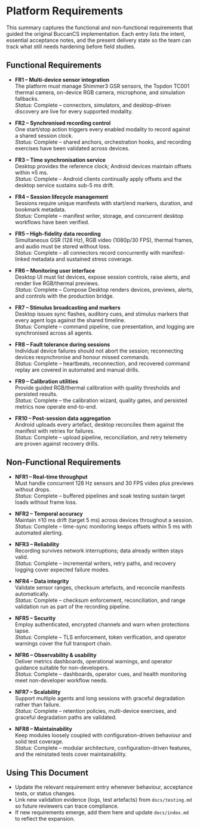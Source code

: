 # Platform Requirements

This summary captures the functional and non-functional requirements that guided the original
BuccanCS implementation.
Each entry lists the intent, essential acceptance notes, and the present delivery state so the team
can track what still
needs hardening before field studies.

## Functional Requirements

- **FR1 – Multi-device sensor integration**  
  The platform must manage Shimmer3 GSR sensors, the Topdon TC001 thermal camera, on-device RGB
  camera, microphone, and
  simulation fallbacks.  
  *Status:* Complete – connectors, simulators, and desktop-driven discovery are live for every
  supported modality.

- **FR2 – Synchronised recording control**  
  One start/stop action triggers every enabled modality to record against a shared session clock.  
  *Status:* Complete – shared anchors, orchestration hooks, and recording exercises have been
  validated across devices.

- **FR3 – Time synchronisation service**  
  Desktop provides the reference clock; Android devices maintain offsets within ≈5 ms.  
  *Status:* Complete – Android clients continually apply offsets and the desktop service sustains
  sub-5 ms drift.

- **FR4 – Session lifecycle management**  
  Sessions require unique manifests with start/end markers, duration, and bookmark metadata.  
  *Status:* Complete – manifest writer, storage, and concurrent desktop workflows have been
  verified.

- **FR5 – High-fidelity data recording**  
  Simultaneous GSR (128 Hz), RGB video (1080p/30 FPS), thermal frames, and audio must be stored
  without loss.  
  *Status:* Complete – all connectors record concurrently with manifest-linked metadata and
  sustained stress coverage.

- **FR6 – Monitoring user interface**  
  Desktop UI must list devices, expose session controls, raise alerts, and render live RGB/thermal
  previews.  
  *Status:* Complete – Compose Desktop renders devices, previews, alerts, and controls with the
  production bridge.

- **FR7 – Stimulus broadcasting and markers**  
  Desktop issues sync flashes, auditory cues, and stimulus markers that every agent logs against the
  shared timeline.  
  *Status:* Complete – command pipeline, cue presentation, and logging are synchronised across all
  agents.

- **FR8 – Fault tolerance during sessions**  
  Individual device failures should not abort the session; reconnecting devices resynchronise and
  honour missed commands.  
  *Status:* Complete – heartbeats, reconnection, and recovered command replay are covered in
  automated and manual drills.

- **FR9 – Calibration utilities**  
  Provide guided RGB/thermal calibration with quality thresholds and persisted results.  
  *Status:* Complete – the calibration wizard, quality gates, and persisted metrics now operate
  end-to-end.

- **FR10 – Post-session data aggregation**  
  Android uploads every artefact, desktop reconciles them against the manifest with retries for
  failures.  
  *Status:* Complete – upload pipeline, reconciliation, and retry telemetry are proven against
  recovery drills.

## Non-Functional Requirements

- **NFR1 – Real-time throughput**  
  Must handle concurrent 128 Hz sensors and 30 FPS video plus previews without drops.  
  *Status:* Complete – buffered pipelines and soak testing sustain target loads without frame loss.

- **NFR2 – Temporal accuracy**  
  Maintain ≤10 ms drift (target 5 ms) across devices throughout a session.  
  *Status:* Complete – time-sync monitoring keeps offsets within 5 ms with automated alerting.

- **NFR3 – Reliability**  
  Recording survives network interruptions; data already written stays valid.  
  *Status:* Complete – incremental writers, retry paths, and recovery logging cover expected failure
  modes.

- **NFR4 – Data integrity**  
  Validate sensor ranges, checksum artefacts, and reconcile manifests automatically.  
  *Status:* Complete – checksum enforcement, reconciliation, and range validation run as part of the
  recording pipeline.

- **NFR5 – Security**  
  Employ authenticated, encrypted channels and warn when protections lapse.  
  *Status:* Complete – TLS enforcement, token verification, and operator warnings cover the full
  transport chain.

- **NFR6 – Observability & usability**  
  Deliver metrics dashboards, operational warnings, and operator guidance suitable for
  non-developers.  
  *Status:* Complete – dashboards, operator cues, and health monitoring meet non-developer workflow
  needs.

- **NFR7 – Scalability**  
  Support multiple agents and long sessions with graceful degradation rather than failure.  
  *Status:* Complete – retention policies, multi-device exercises, and graceful degradation paths
  are validated.

- **NFR8 – Maintainability**  
  Keep modules loosely coupled with configuration-driven behaviour and solid test coverage.  
  *Status:* Complete – modular architecture, configuration-driven features, and the reinstated tests
  cover maintainability.

## Using This Document

- Update the relevant requirement entry whenever behaviour, acceptance tests, or status changes.
- Link new validation evidence (logs, test artefacts) from `docs/testing.md` so future reviewers can
  trace compliance.
- If new requirements emerge, add them here and update `docs/index.md` to reflect the expansion.


